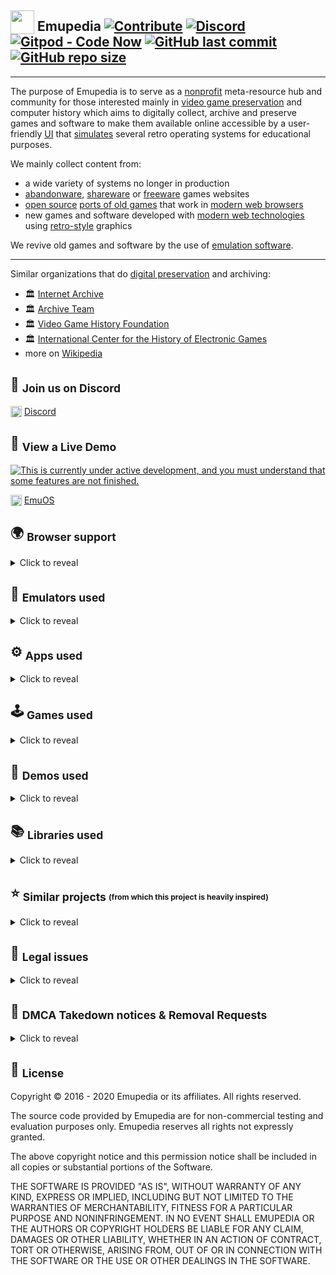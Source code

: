 ## <sub><img width="38" height="38" alt="" src="https://emupedia.net/beta/emuos/images/logo/emupedia-logo-48.png" /></sub> Emupedia [![Contribute](https://img.shields.io/badge/contributions-welcome-brightgreen.svg)](https://github.com/Emupedia/emupedia.github.io/pulls) [![Discord](https://img.shields.io/discord/510149138491506688.svg?logo=discord)](https://discord.gg/wXtGQ4p) [![Gitpod - Code Now](https://img.shields.io/badge/gitpod-code%20now-blue.svg)](https://gitpod.io#https://github.com/Emupedia/emupedia.github.io) [![GitHub last commit](https://img.shields.io/github/last-commit/Emupedia/emupedia.github.io.svg)](#-emupedia-----) [![GitHub repo size](https://img.shields.io/github/repo-size/Emupedia/emupedia.github.io.svg)](#-emupedia-----)

---
The purpose of Emupedia is to serve as a [nonprofit](https://en.wikipedia.org/wiki/Nonprofit_organization) meta-resource hub and community for those interested mainly in [video game preservation](https://en.wikipedia.org/wiki/Video_game_preservation) and computer history which aims to digitally collect, archive and preserve games and software to make them available online accessible by a user-friendly [UI](https://en.wikipedia.org/wiki/User_interface) that [simulates](https://difference.guru/difference-between-simulator-and-emulator) several retro operating systems for educational purposes.

We mainly collect content from:

* a wide variety of systems no longer in production
* [abandonware](https://en.wikipedia.org/wiki/Abandonware), [shareware](https://en.wikipedia.org/wiki/Shareware) or [freeware](https://en.wikipedia.org/wiki/Freeware) games websites
* [open source](https://en.wikipedia.org/wiki/Free_and_open-source_software) [ports of old games](https://en.wikipedia.org/wiki/Porting) that work in [modern web browsers](https://en.wikipedia.org/wiki/List_of_web_browsers)
* new games and software developed with [modern web technologies](https://en.wikipedia.org/wiki/HTML5) using [retro-style](https://en.wikipedia.org/wiki/Retrogaming) graphics

We revive old games and software by the use of [emulation software](https://en.wikipedia.org/wiki/Emulator).

---
Similar organizations that do [digital preservation](https://en.wikipedia.org/wiki/Digital_preservation) and archiving:

* 🏛 [Internet Archive](https://archive.org)
* 🏛 [Archive Team](https://www.archiveteam.org)
* 🏛 [Video Game History Foundation](https://gamehistory.org)
* 🏛 [International Center for the History of Electronic Games](https://www.museumofplay.org/about/icheg)
* more on [Wikipedia](https://en.wikipedia.org/wiki/List_of_digital_preservation_initiatives)

## 💬 <sub>Join us on Discord</sub>

<sub><img width="18" height="18" alt="" src="https://emupedia.net/beta/emuos/images/icons/discord-logo-48.png" /></sub> [Discord](https://discord.gg/wXtGQ4p)

## 👀 <sub>View a Live Demo</sub>
[![This is currently under active development, and you must understand that some features are not finished.](https://emupedia.net/beta/emuos/images/icons/under-development.svg)](#-view-a-live-demo)

<sub><img width="18" height="18" alt="" src="https://emupedia.net/beta/emuos/images/logo/emupedia-logo-48.png" /></sub> [EmuOS](https://emupedia.net/beta/emuos)

## 🌍 <sub>Browser support</sub>
<details>
<summary>Click to reveal</summary>

---
| <img src="https://raw.githubusercontent.com/alrra/browser-logos/master/src/archive/internet-explorer_9-11/internet-explorer_9-11_24x24.png" alt="Internet Explorer" /><br />Internet<br />Explorer<br />Trident | <img src="https://raw.githubusercontent.com/alrra/browser-logos/master/src/archive/edge_12-18/edge_12-18_24x24.png" alt="Edge" /><br />Edge<br />EdgeHTML<br /><br /> | <img src="https://raw.githubusercontent.com/alrra/browser-logos/master/src/edge/edge_24x24.png" alt="Edge" /><br />Edge<br />Blink<br /><br /> | <img src="https://raw.githubusercontent.com/alrra/browser-logos/master/src/archive/firefox_3.5-22/firefox_3.5-22_24x24.png" alt="Firefox" /><br />Firefox<br />Gecko<br /><br /> | <img src="https://raw.githubusercontent.com/alrra/browser-logos/master/src/firefox/firefox_24x24.png" alt="Firefox" /><br />Firefox<br />Quantum<br />Gecko | <img src="https://raw.githubusercontent.com/alrra/browser-logos/master/src/pale-moon/pale-moon_24x24.png" alt="Pale Moon" /><br />Pale<br />Moon<br />Goanna | <img src="https://raw.githubusercontent.com/alrra/browser-logos/master/src/archive/chrome_1-11/chrome_1-11_24x24.png" alt="Chrome" /><br />Chrome<br />WebKit<br /><br />  | <img src="https://raw.githubusercontent.com/alrra/browser-logos/master/src/chrome/chrome_24x24.png" alt="Chrome" /><br />Chrome<br />Blink<br /><br /> | <img src="https://raw.githubusercontent.com/alrra/browser-logos/master/src/archive/opera_15-32/opera_15-32_24x24.png" alt="Opera" /><br />Opera<br />Presto<br /><br /> | <img src="https://raw.githubusercontent.com/alrra/browser-logos/master/src/opera/opera_24x24.png" alt="Opera" /><br />Opera<br />Blink<br /><br /> | <img src="https://raw.githubusercontent.com/alrra/browser-logos/master/src/safari/safari_24x24.png" alt="Safari" /><br />Safari<br />WebKit<br /><br /> |  <img src="https://raw.githubusercontent.com/alrra/browser-logos/master/src/brave/brave_24x24.png" alt="Brave" /><br />Brave<br />Blink<br /><br /> | <img src="https://raw.githubusercontent.com/alrra/browser-logos/master/src/vivaldi/vivaldi_24x24.png" alt="Vivaldi" /><br />Vivaldi<br />Blink<br /><br /> |
| :-------------: | :-------------: | :---: | :------------: | :---: | :------------: | :------------: | :---: | :-------------: | :---: | :---: | :---: | :---: |
| <sup>*</sup>11+ | <sup>*</sup>12+ | 79+   | <sup>*</sup>4+ | 57+   | <sup>*</sup>4+ | <sup>*</sup>3+ | 28+   | <sup>*</sup>12+ | 15+   | 8+    | 1+    | 1+    |

[![* application support may vary](https://emupedia.net/beta/emuos/images/icons/ie-notice.svg)](#-browser-support)

---
</details>

## 🤖 <sub>Emulators used</sub>
<details>
<summary>Click to reveal</summary>

---
| Name                        | Website                                                                                                                           | Repository                                                                                                                                            | License                                                                                               |
| :---                        | :---                                                                                                                              | :---                                                                                                                                                  | :---                                                                                                  |
| MAME                        | [mamedev.org](https://www.mamedev.org)                                                                                            | [github.com/mamedev/mame](https://github.com/mamedev/mame)                                                                                            | [GPLv2](https://github.com/mamedev/mame/blob/master/LICENSE.md)                                       |
| DOSBox                      | [dosbox.com](https://www.dosbox.com)                                                                                              | [sourceforge.net/projects/dosbox](https://sourceforge.net/projects/dosbox)                                                                            | [GPLv2](https://sourceforge.net/projects/dosbox)                                                      |
| Em-DOSBox                   | ❌                                                                                                                                | [github.com/dreamlayers/em-dosbox](https://github.com/dreamlayers/em-dosbox)                                                                          | [GPLv2](https://github.com/dreamlayers/em-dosbox/blob/em-dosbox-svn-sdl2/COPYING)                     |
| emularity                   | [archiveteam.org/index.php?title=Emularity](https://www.archiveteam.org/index.php?title=Emularity)                                | [github.com/db48x/emularity](https://github.com/db48x/emularity)                                                                                      | [GPLv3](https://github.com/db48x/emularity/blob/master/LICENSE)                                       |
| JS-DOS                      | [js-dos.com](https://js-dos.com/)                                                                                                 | [github.com/caiiiycuk/js-dos](https://github.com/caiiiycuk/js-dos)                                                                                    | [GPLv2](https://github.com/caiiiycuk/js-dos/blob/6.22/LICENSE)                                        |
---
</details>

## ⚙ <sub>Apps used</sub>
<details>
<summary>Click to reveal</summary>

---
| Name                        | Website                                                                                                                           | Repository                                                                                                                                            | License                                                                                               |
| :---                        | :---                                                                                                                              | :---                                                                                                                                                  | :---                                                                                                  |
| Butterchurn                 | [butterchurnviz.com](https://butterchurnviz.com)                                                                                  | [github.com/jberg/butterchurn](https://github.com/jberg/butterchurn)                                                                                  | [MIT](https://github.com/jberg/butterchurn/blob/master/LICENSE)                                       |
| Clippy                      | [pi0.github.io/clippyjs/demo](https://pi0.github.io/clippyjs/demo)                                                                | [github.com/pi0/clippyjs](https://github.com/pi0/clippyjs)                                                                                            | [MIT](https://github.com/pi0/clippyjs/blob/master/LICENCE.md)                                         |
| Clippy.js                   | [smore.com/clippy-js](https://www.smore.com/clippy-js)                                                                            | [github.com/smore-inc/clippy.js](https://github.com/smore-inc/clippy.js)                                                                              | [MIT](https://github.com/smore-inc/clippy.js/blob/master/MIT-LICENSE.txt)                             |
| desktopPet                  | [adrianotiger.github.io/desktopPet](https://adrianotiger.github.io/desktopPet)                                                    | [github.com/Adrianotiger/desktopPet](https://github.com/Adrianotiger/desktopPet)                                                                      | ❓                                                                                                    |
| js-solitaire                | [radovanjanjic.com/js-solitaire](http://radovanjanjic.com/js-solitaire)                                                           | [github.com/uzi88/js-solitaire](https://github.com/uzi88/js-solitaire)                                                                                | ❓                                                                                                    |
| JS Paint                    | [jspaint.app](https://jspaint.app)                                                                                                | [github.com/1j01/jspaint](https://github.com/1j01/jspaint)                                                                                            | ❓                                                                                                    |
| Method Draw                 | [editor.method.ac](https://editor.method.ac)                                                                                      | [github.com/methodofaction/Method-Draw](https://github.com/methodofaction/Method-Draw)                                                                | [MIT](https://github.com/methodofaction/Method-Draw/blob/master/LICENSE)                              |
| minesweeper                 | [jonziebell.com/minesweeper](http://jonziebell.com/minesweeper)                                                                   | [github.com/ziebelje/minesweeper](https://github.com/ziebelje/minesweeper)                                                                            | ❓                                                                                                    |
| Pipes                       | [1j01.github.io/pipes](https://1j01.github.io/pipes)                                                                              | [github.com/1j01/pipes](https://github.com/1j01/pipes)                                                                                                | [MIT](https://github.com/1j01/pipes/blob/master/LICENSE)                                              |
| SVG Editor                  | [svg-edit.github.io/svgedit/releases/latest](https://svg-edit.github.io/svgedit/releases/latest/editor/svg-editor.html)           | [github.com/SVG-Edit/svgedit](https://github.com/SVG-Edit/svgedit)                                                                                    | [MIT](https://github.com/SVG-Edit/svgedit/blob/master/LICENSE-MIT.txt)                                |
| web-esheep                  | [adrianotiger.github.io/web-esheep](https://adrianotiger.github.io/web-esheep)                                                    | [github.com/Adrianotiger/web-esheep](https://github.com/Adrianotiger/web-esheep)                                                                      | [GPLv3](https://github.com/Adrianotiger/web-esheep/blob/master/LICENSE)                               |
| WebAmp                      | [webamp.org](https://webamp.org)                                                                                                  | [github.com/captbaritone/webamp](https://github.com/captbaritone/webamp)                                                                              | [MIT](https://github.com/captbaritone/webamp/blob/master/LICENSE.txt)                                 |
---
</details>

## 🕹️ <sub>Games used</sub>
<details>
<summary>Click to reveal</summary>

---
| Name                        | Website                                                                                                                           | Repository                                                                                                                                            | License                                                                                               |
| :---                        | :---                                                                                                                              | :---                                                                                                                                                  | :---                                                                                                  |
| C&C - HTML5                 | [adityaravishankar.com/projects/games/command-and-conquer](http://www.adityaravishankar.com/projects/games/command-and-conquer/)  | [github.com/adityaravishankar/command-and-conquer](https://github.com/adityaravishankar/command-and-conquer)                                          | ❓                                                                                                    |
| d3wasm                      | [wasm.continuation-labs.com/d3demo](http://wasm.continuation-labs.com/d3demo/)                                                    | [github.com/gabrielcuvillier/d3wasm](https://github.com/gabrielcuvillier/d3wasm)                                                                      | [GPLv3](https://github.com/gabrielcuvillier/d3wasm/blob/master/COPYING.txt)                           |
| Dark Reign - HTML5          | [qmegas.info/dark-reign-html5](https://qmegas.info/dark-reign-html5/)                                                             | [github.com/qmegas/Dark-Reign---HTML5-Version](https://github.com/qmegas/Dark-Reign---HTML5-Version)                                                  | [MIT](https://github.com/qmegas/Dark-Reign---HTML5-Version/blob/master/README.md#license)             |
| Devilution for Web          | ❌                                                                                                                                | [github.com/d07RiV/devilution](https://github.com/d07RiV/devilution)                                                                                  | [Public Domain](https://github.com/d07RiV/devilution/blob/master/LICENSE)                             |
| Devilution                  | ❌                                                                                                                                | [github.com/diasurgical/devilution](https://github.com/diasurgical/devilution)                                                                        | [Public Domain](https://github.com/diasurgical/devilution/blob/master/LICENSE)                        |
| DiabloWeb                   | [d07riv.github.io/diabloweb](https://d07riv.github.io/diabloweb/)                                                                 | [github.com/d07RiV/diabloweb](https://github.com/d07RiV/diabloweb)                                                                                    | ❓                                                                                                    |
| noa-engine                  | [andyhall.github.io/noa-testbed](https://andyhall.github.io/noa-testbed/)                                                         | [github.com/andyhall/noa](https://github.com/andyhall/noa)                                                                                            | [MIT](https://github.com/andyhall/noa/blob/master/LICENSE.txt)                                        |
| Pac-Man - HTML5             | [pacman-e281c.firebaseapp.com](https://pacman-e281c.firebaseapp.com/)                                                             | [github.com/luciopanepinto/pacman](https://github.com/luciopanepinto/pacman)                                                                          | [GPLv3](https://github.com/luciopanepinto/pacman/blob/master/LICENSE)                                 |
| Quake2 PlayN                | [quake2playn.appspot.com](https://quake2playn.appspot.com/)                                                                       | [github.com/stefanhaustein/quake2-playn-port](https://github.com/stefanhaustein/quake2-playn-port)                                                    | [GPLv2](https://github.com/id-Software/Quake-2/blob/master/gnu.txt)                                   |
| Skifree.js                  | [basicallydan.github.io/skifree.js](http://basicallydan.github.io/skifree.js/)                                                    | [github.com/basicallydan/skifree.js](https://github.com/basicallydan/skifree.js)                                                                      | [MIT](https://github.com/basicallydan/skifree.js/blob/master/license.md)                              |
| Street Fighter Alpha        | [gamedev8.github.io/js-sfa](https://gamedev8.github.io/js-sfa/default.htm)                                                        | [github.com/gamedev8/js-sfa](https://github.com/gamedev8/js-sfa)                                                                                      | ❓                                                                                                    |
| WebAssembly DOOM            | [wadcmd.com](https://wadcmd.com/)                                                                                                 | [github.com/lazarv/wasm-doom](https://github.com/lazarv/wasm-doom)                                                                                    | [GPLv2](https://github.com/lazarv/wasm-doom/blob/master/COPYING.md)                                   |
| WebQuake                    | [webquake.quaddicted.com/Client](https://webquake.quaddicted.com/client/index.htm)                                                | [github.com/Triang3l/WebQuake](https://github.com/triang3l/webquake)                                                                                  | [GPLv2](https://github.com/triang3l/webquake/blob/master/GNU.md)                                      |
| Wolfenstein 3D              | ❌                                                                                                                                | [github.com/id-Software/wolf3d-browser](https://github.com/id-Software/wolf3d-browser)                                                                | [GPLv2](https://github.com/id-Software/wolf3d-browser/blob/master/COPYING.txt)                        |
| Wolfenstein 3D (Canvas)     | [users.atw.hu/wolf3d](http://users.atw.hu/wolf3d)                                                                                 | ❌                                                                                                                                                    | [GPLv2](http://users.atw.hu/wolf3d/COPYING.txt)                                                       |
| Xash3D-Emscripten           | [icrazyblaze.github.io/Xash3D-Emscripten/xash-intro.html](https://icrazyblaze.github.io/Xash3D-Emscripten/xash-intro.html)        | [github.com/FWGS/xash3d](https://github.com/FWGS/xash3d)                                                                                              | [GPLv3](https://github.com/FWGS/xash3d/blob/master/COPYING)                                           |
---
</details>

## 🔫 <sub>Demos used</sub>
<details>
<summary>Click to reveal</summary>

---
| Name                        | Website                                                                                                                           | Repository                                                                                                                                            | License                                                                                               |
| :---                        | :---                                                                                                                              | :---                                                                                                                                                  | :---                                                                                                  |
| 8-bit Palette Color Cycling | [effectgames.com/demos/canvascycle](http://effectgames.com/demos/canvascycle/)                                                    | [effectgames.com/effect/article-Old_School_Color_Cycling_with_HTML5](http://effectgames.com/effect/article-Old_School_Color_Cycling_with_HTML5.html)  | [LGPLv3](http://effectgames.com/effect/article-Old_School_Color_Cycling_with_HTML5.html#_section_1_6) |
| Biolab Disaster             | [playbiolab.com](https://playbiolab.com)                                                                                          | ❌                                                                                                                                                     | 😁 Permission granted from the author(s) 👍                                                           |
| Super Blob Blaster          | [phoboslab.org/twopointfive](https://phoboslab.org/twopointfive)                                                                  | [github.com/phoboslab/TwoPointFive](https://github.com/phoboslab/twopointfive)                                                                        | [MIT](https://github.com/phoboslab/TwoPointFive/blob/master/LICENSE)                                  |
| Spatial Audio               | [howlerjs.com/#spatial](https://howlerjs.com/#spatial)                                                                            | [github.com/goldfire/howler.js](https://github.com/goldfire/howler.js/tree/master/examples/3d)                                                        | [MIT](https://github.com/goldfire/howler.js/blob/master/LICENSE.md)                                   |
| Voxel Space                 | [s-macke.github.io/VoxelSpace](https://s-macke.github.io/VoxelSpace/VoxelSpace.html)                                              | [github.com/s-macke/VoxelSpace](https://github.com/s-macke/VoxelSpace)                                                                                | [MIT](https://github.com/s-macke/VoxelSpace/blob/master/LICENSE)                                      |
---
</details>

## 📚 <sub>Libraries used</sub>
<details>
<summary>Click to reveal</summary>

---
| Name                        | Website                                                                                                                           | Repository                                                                                                                                            | License                                                                                               |
| :---                        | :---                                                                                                                              | :---                                                                                                                                                  | :---                                                                                                  |
| **Frontend**                |                                                                                                                                   |                                                                                                                                                       |                                                                                                       |
| Bootstrap                   | [getbootstrap.com](https://getbootstrap.com/)                                                                                     | [github.com/twbs/bootstrap](https://github.com/twbs/bootstrap)                                                                                        | [MIT](https://github.com/twbs/bootstrap/blob/master/LICENSE)                                          |
| Datatables                  | [datatables.net](https://datatables.net/)                                                                                         | [github.com/DataTables/DataTables](https://github.com/DataTables/DataTables)                                                                          | [MIT](https://github.com/DataTables/DataTables/blob/master/license.txt)                               |
| RequireJS                   | [requirejs.org](https://requirejs.org)                                                                                            | [github.com/requirejs/requirejs](https://github.com/requirejs/requirejs)                                                                              | [BSD/MIT](https://github.com/requirejs/requirejs/blob/master/LICENSE)                                 |
| RequireJS Text Plugin       | [requirejs.org](https://requirejs.org/docs/api.html#text)                                                                         | [github.com/requirejs/text](https://github.com/requirejs/text)                                                                                        | [BSD/MIT](https://github.com/requirejs/text/blob/master/LICENSE)                                      |
| RequireJS JSON Plugin       | ❌                                                                                                                                | [github.com/millermedeiros/requirejs-plugins](https://github.com/millermedeiros/requirejs-plugins)                                                    | [MIT](https://github.com/millermedeiros/requirejs-plugins/blob/master/LICENSE.txt)                    |
| RequireJS NoExt Plugin      | ❌                                                                                                                                | [github.com/millermedeiros/requirejs-plugins](https://github.com/millermedeiros/requirejs-plugins)                                                    | [MIT](https://github.com/millermedeiros/requirejs-plugins/blob/master/LICENSE.txt)                    |
| jQuery                      | [jquery.com](https://jquery.com)                                                                                                  | [github.com/jquery/jquery](https://github.com/jquery/jquery)                                                                                          | [MIT](https://github.com/jquery/jquery/blob/master/LICENSE.txt)                                       |
| jQuery Migrate              | [jquery.com](https://jquery.com/upgrade-guide/3.0/#jquery-migrate-plugin)                                                         | [github.com/jquery/jquery-migrate](https://github.com/jquery/jquery-migrate)                                                                          | [BSD/MIT](https://github.com/jquery/jquery-migrate/blob/master/LICENSE.txt)                           |
| jQuery MouseWheel           | ❌                                                                                                                                | [github.com/jquery/jquery-mousewheel](https://github.com/jquery/jquery-mousewheel)                                                                    | [BSD/MIT](https://github.com/jquery/jquery-mousewheel/blob/master/LICENSE.txt)                        |
| jQuery Custom Scrollbar     | [manos.malihu.gr/jquery-custom-content-scroller](http://manos.malihu.gr/jquery-custom-content-scroller)                           | [github.com/malihu/malihu-custom-scrollbar-plugin](https://github.com/malihu/malihu-custom-scrollbar-plugin)                                          | [MIT](https://github.com/malihu/malihu-custom-scrollbar-plugin/blob/master/LICENSE.txt)               |
| jQuiery Ajax Retry          | ❌                                                                                                                                | [github.com/johnkpaul/jquery-ajax-retry](https://github.com/johnkpaul/jquery-ajax-retry)                                                              | [MIT](https://github.com/johnkpaul/jquery-ajax-retry/blob/master/LICENSE-MIT)                         |
| jQueryUI                    | [jqueryui.com](https://jqueryui.com)                                                                                              | [github.com/jquery/jquery-ui](https://github.com/jquery/jquery-ui)                                                                                    | [BSD/MIT](https://github.com/jquery/jquery-ui/blob/master/LICENSE.txt)                                |
| jQueryUI Tree Control       | ❌                                                                                                                                | [github.com/tarunbatta/jqueryUiTreeControl](https://github.com/tarunbatta/jqueryUiTreeControl)                                                        | [MIT](https://github.com/tarunbatta/jqueryUiTreeControl/blob/master/LICENSE.txt)                      |
| jQueryUI Context Menu       | [wwwendt.de/tech/demo/jquery-contextmenu/demo](http://wwwendt.de/tech/demo/jquery-contextmenu/demo)                               | [github.com/mar10/jquery-ui-contextmenu](https://github.com/mar10/jquery-ui-contextmenu)                                                              | [MIT](https://github.com/mar10/jquery-ui-contextmenu/blob/master/LICENSE.txt)                         |
| Simone                      | [cezarykluczynski.github.io/simone/docs](http://cezarykluczynski.github.io/simone/docs)                                           | [github.com/cezarykluczynski/simone](https://github.com/cezarykluczynski/simone)                                                                      | [MIT](https://github.com/cezarykluczynski/simone/blob/master/LICENSE.txt)                             |
| **Canvas/WebGL**            |                                                                                                                                   |                                                                                                                                                       |                                                                                                       |
| Phaser                      | [phaser.io](https://phaser.io)                                                                                                    | [github.com/photonstorm/phaser](https://github.com/photonstorm/phaser)                                                                                | [MIT](https://github.com/photonstorm/phaser/blob/master/license.txt)                                  |
| Impact                      | [impactjs.com](https://impactjs.com)                                                                                              | [github.com/phoboslab/Impact](https://github.com/phoboslab/impact)                                                                                    | [MIT](https://github.com/phoboslab/impact/blob/master/LICENSE)                                        |
| **Audio**                   |                                                                                                                                   |                                                                                                                                                       |                                                                                                       |
| howler.js                   | [howlerjs.com](https://howlerjs.com)                                                                                              | [github.com/goldfire/howler.js](https://github.com/goldfire/howler.js)                                                                                | [MIT](https://github.com/goldfire/howler.js/blob/master/LICENSE.md)                                   |
| **Filesystem**              |                                                                                                                                   |                                                                                                                                                       |                                                                                                       |
| Octokat.js                  | [philschatz.com/2014/05/25/octokat](https://philschatz.com/2014/05/25/octokat)                                                    | [github.com/philschatz/octokat.js](https://github.com/philschatz/octokat.js)                                                                          | [MIT](https://github.com/philschatz/octokat.js/blob/master/LICENSE.md)                                |
| BrowserFS                   | [jvilk.com/browserfs/2.0.0-beta](https://jvilk.com/browserfs/2.0.0-beta)                                                          | [github.com/jvilk/BrowserFS](https://github.com/jvilk/BrowserFS)                                                                                      | [MIT](https://github.com/jvilk/BrowserFS/blob/master/LICENSE)                                         |
| jszip                       | [stuk.github.io/jszip](https://stuk.github.io/jszip)                                                                              | [github.com/Stuk/jszip](https://github.com/Stuk/jszip)                                                                                                | [GPLv3/MIT](https://github.com/Stuk/jszip/blob/master/LICENSE.markdown)                               |
| Dropbox SDK                 | [dropbox.com/developers](https://www.dropbox.com/developers)                                                                      | [github.com/dropbox/dropbox-sdk-js](https://github.com/dropbox/dropbox-sdk-js)                                                                        | [MIT](https://github.com/dropbox/dropbox-sdk-js/blob/master/LICENSE)                                  |
| File Saver                  | [eligrey.com/blog/saving-generated-files-on-the-client-side](https://eligrey.com/blog/saving-generated-files-on-the-client-side/) | [github.com/eligrey/FileSaver.js](https://github.com/eligrey/FileSaver.js/)                                                                           | [MIT](https://github.com/eligrey/FileSaver.js/blob/master/LICENSE.md)                                 |
| **Crypto**                  |                                                                                                                                   |                                                                                                                                                       |                                                                                                       |
| jsrsasign                   | [kjur.github.io/jsrsasign](http://kjur.github.io/jsrsasign)                                                                       | [github.com/kjur/jsrsasign](https://github.com/kjur/jsrsasign)                                                                                        | [BSD/MIT](https://github.com/kjur/jsrsasign/blob/master/LICENSE.txt)                                  |
| **Utils**                   |                                                                                                                                   |                                                                                                                                                       |                                                                                                       |
| Purl                        | ❌                                                                                                                                | [github.com/allmarkedup/purl](https://github.com/allmarkedup/purl)                                                                                    | [MIT](https://github.com/allmarkedup/purl/blob/master/LICENSE)                                        |
| JSONPath                    | [goessner.net/articles/JsonPath](https://goessner.net/articles/JsonPath)                                                          | [code.google.com/archive/p/jsonpath](https://code.google.com/archive/p/jsonpath)                                                                      | [MIT](https://code.google.com/archive/p/jsonpath)                                                     |
| Markdown                    | [daringfireball.net/projects/markdown](https://daringfireball.net/projects/markdown)                                              | ❌                                                                                                                                                    | [BSD](https://daringfireball.net/projects/markdown/license)                                           |
| Marked                      | [marked.js.org](https://marked.js.org)                                                                                            | [github.com/markedjs/marked](https://github.com/markedjs/marked)                                                                                      | [MIT](https://github.com/markedjs/marked/blob/master/LICENSE.md)                                      |
| Firebug Lite                | [getfirebug.com/releases/lite/1.2](https://getfirebug.com/releases/lite/1.2)                                                      | [github.com/firebug/firebug-lite](https://github.com/firebug/firebug-lite)                                                                            | [BSD](https://github.com/firebug/firebug-lite/blob/master/license.txt)                                |
| Firebug Lite IE             | ❌                                                                                                                                | [github.com/firebug/firebug-lite](https://github.com/sormy/firebug-lite-ie)                                                                           | [BSD](https://github.com/sormy/firebug-lite-ie/blob/master/license.txt)                               |
| **Polyfills**               |                                                                                                                                   |                                                                                                                                                       |                                                                                                       |
| ES3 Base64 Polyfill         | ❌                                                                                                                                | [github.com/davidchambers/Base64.js](https://github.com/davidchambers/Base64.js)                                                                      | [Apache 2.0](https://github.com/davidchambers/Base64.js/blob/master/LICENSE)                          |
| ES5 Typed Array Polyfill    | ❌                                                                                                                                | [github.com/inexorabletash/polyfill](https://github.com/inexorabletash/polyfill)                                                                      | [MIT/Unlicense](https://github.com/inexorabletash/polyfill/blob/master/LICENSE.md)                    |
| ES6 Promise Polyfill        | ❌                                                                                                                                | [github.com/stefanpenner/es6-promise](https://github.com/stefanpenner/es6-promise)                                                                    | [MIT](https://github.com/stefanpenner/es6-promise/blob/master/LICENSE)                                |
| ES6 Fetch Polyfill          | ❌                                                                                                                                | [github.com/github/fetch](https://github.com/github/fetch)                                                                                            | [MIT](https://github.com/github/fetch/blob/master/LICENSE)                                            |
| **Honorable mentions**      | **(not included because a more faithfull alternative was used)**                                                                  |                                                                                                                                                       |                                                                                                       |
| minesweeper_js              | [minesweeper.zone](https://minesweeper.zone)                                                                                      | [github.com/reed-jones/minesweeper_js](https://github.com/reed-jones/minesweeper_js)                                                                  | [CC BY-NC 4.0](https://github.com/reed-jones/minesweeper_js/blob/master/LICENSE)                      |
| winmine-exe                 | [winmine-exe.now.sh](https://winmine-exe.now.sh)                                                                                  | [github.com/1000hz/winmine-exe](https://github.com/1000hz/winmine-exe)                                                                                | ❓                                                                                                     |
| HTML5 Pacman                | ❌                                                                                                                                | [github.com/daleharvey/pacman](https://github.com/daleharvey/pacman)                                                                                  | [WTFPL](https://github.com/daleharvey/pacman/blob/master/LICENSE)                                      |
---
</details>

## ⭐ <sub>Similar projects <sub><sup>(from which this project is heavily inspired)</sup></sub></sub>
<details>
<summary>Click to reveal</summary>

---
| Name                        | Website                                                                                                                           | Repository                                                                                                                                            | License                                                                                                |
| :---                        | :---                                                                                                                              | :---                                                                                                                                                  | :---                                                                                                   |
| 98.js                       | [98.js.org](https://98.js.org)                                                                                                    | [github.com/1j01/98](https://github.com/1j01/98)                                                                                                      | ❓                                                                                                     |
| AaronOS                     | [aaronos.dev](https://aaronos.dev/)                                                                                               | [github.com/MineAndCraft12/AaronOS](https://github.com/MineAndCraft12/AaronOS)                                                                        | [EULA](https://github.com/MineAndCraft12/AaronOS/blob/master/eula.txt)                                 |
| jQuery Desktop              | [desktop.sonspring.com](https://desktop.sonspring.com/)                                                                           | [github.com/nathansmith/jQuery-Desktop](https://github.com/nathansmith/jQuery-Desktop)                                                                | [GPLv3/MIT](https://github.com/nathansmith/jQuery-Desktop/blob/master/README.txt)                      |
| OS.js                       | [os-js.org](https://www.os-js.org)                                                                                                | [github.com/os-js/OS.js](https://github.com/os-js/OS.js)                                                                                              | [BSD](https://github.com/os-js/OS.js/blob/master/LICENSE)                                              |
| Packard Belle               | [packard-belle.netlify.com](https://packard-belle.netlify.com/)                                                                   | [github.com/padraigfl/packard-belle](https://github.com/padraigfl/packard-belle)                                                                      | [MIT](https://github.com/padraigfl/packard-belle/blob/master/LICENSE)                                  |
| Rahul.io                    | [rahul.io](https://rahul.io)                                                                                                      | [github.com/lolstring/window98-html-css-js](https://github.com/lolstring/window98-html-css-js)                                                        | [MIT](https://github.com/lolstring/window98-html-css-js/blob/master/LICENSE)                           |
| vue-win-3.1                 | [disjfa.github.io/vue-win-3.1](https://disjfa.github.io/vue-win-3.1/)                                                             | [github.com/disjfa/vue-win-3.1](https://github.com/disjfa/vue-win-3.1)                                                                                | ❓                                                                                                     |
| windows93                   | [windows93.net](https://windows93.net)                                                                                            | ❌                                                                                                                                                    | [CC BY-NC 4.0](https://windows93.net/#!/c/TOS.html)                                                    |
| winXP                       | [winxp.now.sh](https://winxp.now.sh/)                                                                                             | [github.com/ShizukuIchi/winXP](https://github.com/ShizukuIchi/winXP)                                                                                  | [MIT](https://github.com/ShizukuIchi/winXP/blob/master/LICENSE)                                        |
| X-WebDesktop-Vue            | [oxoyo.co/X-WebDesktop-Vue](https://oxoyo.co/X-WebDesktop-Vue/)                                                                   | [github.com/OXOYO/X-WebDesktop-Vue](https://github.com/OXOYO/X-WebDesktop-Vue)                                                                        | [MIT](https://github.com/OXOYO/X-WebDesktop-Vue/blob/master/LICENSE)                                   |
| ZineOS                      | [whimsy.space](https://whimsy.space/)                                                                                             | [github.com/STRd6/zine](https://github.com/STRd6/zine)                                                                                                | [MIT](https://github.com/STRd6/zine/blob/master/LICENSE)                                               |
---
</details>

## 📑 <sub>Legal issues</sub>
<details>
<summary>Click to reveal</summary>

---
In general, the copying and distribution of video games that are under copyright without authorization is considered a copyright violation (often called as software piracy).

Through the Library of Congress, some key exemptions to the DMCA have been granted to allow for video game preservation.

* In the 2003 set of exemptions, the Library disallowed enforcement of the DMCA for "computer programs protected by dongles that prevent access due to malfunction or damage and which are obsolete" and for "computer programs and video games distributed in formats that have become obsolete and which require the original media or hardware as a condition of access".
* In the 2015 exemptions, the Library granted permission for preservationists to work around copy-protection in games which required an authentication step with an external server that was no longer online prior to playing the game which otherwise did not require online connectivity; this specifically did not cover games that were based on a server-client mode like most massively-multiplayer online games (MMOs).
* In the 2018 exemptions, the Library allowed for preservation and fair use of server-based games like MMos, permitting preservationists to offer such games where they have legally obtained the game's code within museums and libraries.

More information here: [https://www.copyright.gov/1201/docs/librarian_statement_01.html](https://www.copyright.gov/1201/docs/librarian_statement_01.html)

---
</details>

## 📄 <sub>DMCA Takedown notices & Removal Requests</sub>
<details>
<summary>Click to reveal</summary>

---
Emupedia is aware of intellectual property rights and other proprietary rights of others.

If you own the copyrights to a title on Emupedia and would like to request removal please note that we process all correct and complete removal requests within 5 working days.

Please include the following information in your claim request:

* Identification of the copyrighted work that you claim has been infringed;
* An exact description of where the material is located;
* Your full address, phone number, and email address;
* A statement by you that you have a good-faith belief that the disputed use is not authorized by the copyright owner, its agent, or the law;
* A statement by you, made under penalty of perjury, that the above information in your notice is accurate and that you are the owner of the copyright interest involved or are authorized to act on behalf of that owner;
* Your electronic or physical signature.

You may send an email to **dmca [at] emupedia.net** for all **DMCA Takedown notices / Removal Requests**.

You will receive a confirmation once your request has been processed.

---
</details>

## 📝 <sub>License</sub>

Copyright © 2016 - 2020 Emupedia or its affiliates. All rights reserved.

The source code provided by Emupedia are for non-commercial testing and evaluation
purposes only. Emupedia reserves all rights not expressly granted.

The above copyright notice and this permission notice shall be included in
all copies or substantial portions of the Software.

THE SOFTWARE IS PROVIDED "AS IS", WITHOUT WARRANTY OF ANY KIND, EXPRESS OR
IMPLIED, INCLUDING BUT NOT LIMITED TO THE WARRANTIES OF MERCHANTABILITY,
FITNESS FOR A PARTICULAR PURPOSE AND NONINFRINGEMENT. IN NO EVENT SHALL
EMUPEDIA OR THE AUTHORS OR COPYRIGHT HOLDERS BE LIABLE FOR ANY CLAIM,
DAMAGES OR OTHER LIABILITY, WHETHER IN AN ACTION OF CONTRACT, TORT OR
OTHERWISE, ARISING FROM, OUT OF OR IN CONNECTION WITH THE SOFTWARE OR
THE USE OR OTHER DEALINGS IN THE SOFTWARE.